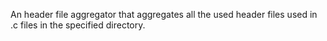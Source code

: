 An header file aggregator that aggregates all the used header files used in .c files in the specified directory.